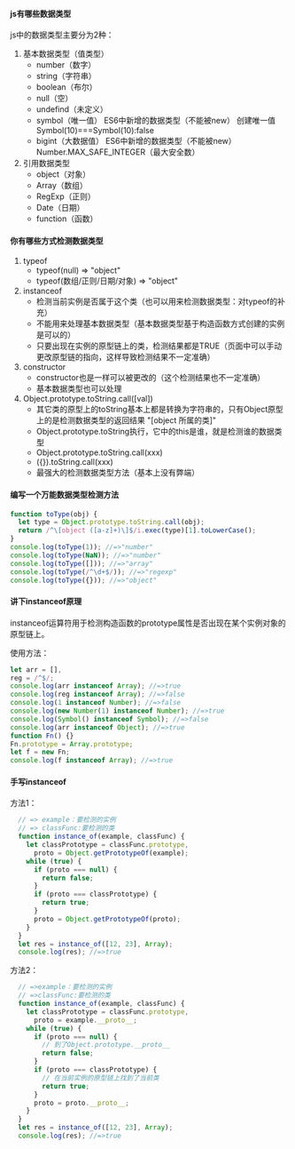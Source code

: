 #### js有哪些数据类型

js中的数据类型主要分为2种：

1. 基本数据类型（值类型）
    - number（数字）
    - string（字符串）
    - boolean（布尔）
    - null（空）
    - undefind（未定义）
    - symbol（唯一值） ES6中新增的数据类型（不能被new） 创建唯一值Symbol(10)===Symbol(10):false
    - bigint（大数据值） ES6中新增的数据类型（不能被new） Number.MAX_SAFE_INTEGER（最大安全数）
2. 引用数据类型
    - object（对象）
    - Array（数组）
    - RegExp（正则）
    - Date（日期）
    - function（函数）

#### 你有哪些方式检测数据类型

1. typeof
    - typeof(null) => "object"
    - typeof(数组/正则/日期/对象) => "object"
2. instanceof
    - 检测当前实例是否属于这个类（也可以用来检测数据类型：对typeof的补充）
    - 不能用来处理基本数据类型（基本数据类型基于构造函数方式创建的实例是可以的）
    - 只要出现在实例的原型链上的类，检测结果都是TRUE（页面中可以手动更改原型链的指向，这样导致检测结果不一定准确）
3. constructor
    - constructor也是一样可以被更改的（这个检测结果也不一定准确）
    - 基本数据类型也可以处理
4. Object.prototype.toString.call([val])
    - 其它类的原型上的toString基本上都是转换为字符串的，只有Object原型上的是检测数据类型的返回结果 "[object 所属的类]"
    - Object.prototype.toString执行，它中的this是谁，就是检测谁的数据类型
    - Object.prototype.toString.call(xxx)
    - ({}).toString.call(xxx)
    - 最强大的检测数据类型方法（基本上没有弊端）

#### 编写一个万能数据类型检测方法

  ```javascript
  function toType(obj) {
    let type = Object.prototype.toString.call(obj);
    return /^\[object ([a-z]+)\]$/i.exec(type)[1].toLowerCase();
  }
  console.log(toType(1)); //=>"number"
  console.log(toType(NaN)); //=>"number"
  console.log(toType([])); //=>"array"
  console.log(toType(/^\d+$/)); //=>"regexp"
  console.log(toType({})); //=>"object"
  ```

#### 讲下instanceof原理

instanceof运算符用于检测构造函数的prototype属性是否出现在某个实例对象的原型链上。

使用方法：

  ```javascript
  let arr = [],
  reg = /^$/;
  console.log(arr instanceof Array); //=>true
  console.log(reg instanceof Array); //=>false
  console.log(1 instanceof Number); //=>false
  console.log(new Number(1) instanceof Number); //=>true
  console.log(Symbol() instanceof Symbol); //=>false
  console.log(arr instanceof Object); //=>true
  function Fn() {}
  Fn.prototype = Array.prototype;
  let f = new Fn;
  console.log(f instanceof Array); //=>true
  ```

#### 手写instanceof

方法1：

  ```javascript
	// => example：要检测的实例
	// => classFunc:要检测的类
	function instance_of(example, classFunc) {
	  let classPrototype = classFunc.prototype,
	    proto = Object.getPrototypeOf(example);
	  while (true) {
	    if (proto === null) {
	      return false;
	    }
	    if (proto === classPrototype) {
	      return true;
	    }
	    proto = Object.getPrototypeOf(proto);
	  }
	}
	let res = instance_of([12, 23], Array);
	console.log(res); //=>true
  ```

方法2：

  ```javascript
	// =>example：要检测的实例
	// =>classFunc:要检测的类
	function instance_of(example, classFunc) {
	  let classPrototype = classFunc.prototype,
	    proto = example.__proto__;
	  while (true) {
	    if (proto === null) {
	      // 到了Object.prototype.__proto__
	      return false;
	    }
	    if (proto === classPrototype) {
	      // 在当前实例的原型链上找到了当前类
	      return true;
	    }
	    proto = proto.__proto__;
	  }
	}
	let res = instance_of([12, 23], Array);
	console.log(res); //=>true
  ```
